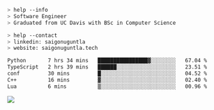```bash
> help --info
> Software Engineer
> Graduated from UC Davis with BSc in Computer Science
```

```bash
> help --contact
> linkedin: saigonuguntla
> website: saigonuguntla.tech
```

<!--START_SECTION:waka-->

```txt
Python       7 hrs 34 mins   ████████████████▓░░░░░░░░   67.04 %
TypeScript   2 hrs 39 mins   ██████░░░░░░░░░░░░░░░░░░░   23.51 %
conf         30 mins         █░░░░░░░░░░░░░░░░░░░░░░░░   04.52 %
C++          16 mins         ▓░░░░░░░░░░░░░░░░░░░░░░░░   02.40 %
Lua          6 mins          ▒░░░░░░░░░░░░░░░░░░░░░░░░   00.96 %
```

<!--END_SECTION:waka-->

![](https://komarev.com/ghpvc/?username=saigonu&color=6A8AFF)
